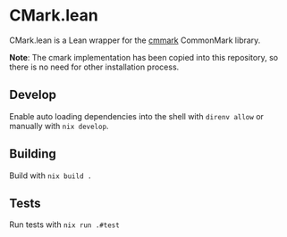# CMark.lean

CMark.lean is a Lean wrapper for the [cmmark](https://github.com/commonmark/cmark) CommonMark library.

**Note**: The cmark implementation has been copied into this repository, so there is no need for other installation process.

## Develop

Enable auto loading dependencies into the shell with `direnv allow` or manually with `nix develop`.

## Building

Build with `nix build .`

## Tests

Run tests with `nix run .#test`

